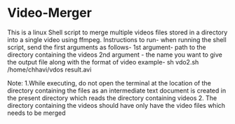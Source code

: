 # Video-Merger
This is a linux Shell script to merge multiple videos files stored in a directory into a single video using ffmpeg.
Instructions to run-
when running the shell script, send the first arguments as follows-
1st argument- path to the directory containing the videos
2nd argument - the name you want to give the output file along with the format of video
example-
sh vdo2.sh /home/chhavi/vdos result.avi

Note:
1.While executing, do not open the terminal at the location of the directory containing the files as an intermediate text document is created in the present directory which reads the directory containing videos
2. The directory containing the videos should have only have the video files which needs to be merged 
 
